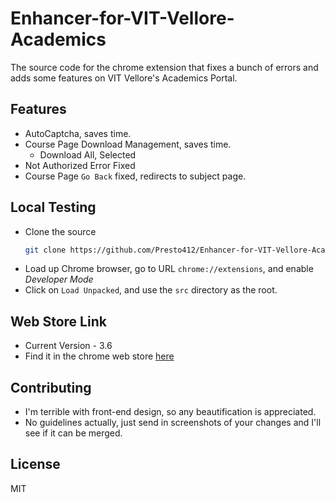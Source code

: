 # Enhancer-for-VIT-Vellore-Academics

The source code for the chrome extension that fixes a bunch of errors and adds some features on VIT Vellore's Academics Portal.

## Features

- AutoCaptcha, saves time.
- Course Page Download Management, saves time.
  - Download All, Selected
- Not Authorized Error Fixed
- Course Page `Go Back` fixed, redirects to subject page.

## Local Testing

- Clone the source
  ```sh
  git clone https://github.com/Presto412/Enhancer-for-VIT-Vellore-Academics/tree/master
  ```
- Load up Chrome browser, go to URL `chrome://extensions`, and enable _Developer Mode_
- Click on `Load Unpacked`, and use the `src` directory as the root.

## Web Store Link

- Current Version - 3.6
- Find it in the chrome web store [here](https://chrome.google.com/webstore/detail/enhancer-for-vit-vellore/hafeeaangmkbibcaahfjdmmmeappjbbp?hl=en)

## Contributing

- I'm terrible with front-end design, so any beautification is appreciated.
- No guidelines actually, just send in screenshots of your changes and I'll see if it can be merged.

## License

MIT
